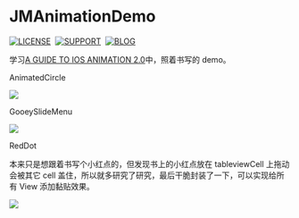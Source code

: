 # JMAnimationDemo

[![LICENSE](https://img.shields.io/badge/license-MIT-green.svg?style=flat)](https://raw.githubusercontent.com/raozhizhen/JMAnimationDemo/master/LICENSE)&nbsp;
[![SUPPORT](https://img.shields.io/badge/support-iOS%207%2B%20-blue.svg?style=flat)](https://en.wikipedia.org/wiki/IOS_7)&nbsp;
[![BLOG](https://img.shields.io/badge/blog-raozhizhen.com-orange.svg?style=flat)](http://raozhizhen.com)&nbsp;

学习[A GUIDE TO IOS ANIMATION 2.0](http://detail.koudaitong.com/show/goods?alias=27a2gco45ma8a&showsku=true)中，照着书写的 demo。

AnimatedCircle

![](https://github.com/raozhizhen/JMAnimationDemo/blob/master/GifFiles/AnimatedCircle.gif?raw=true)

GooeySlideMenu

![](https://github.com/raozhizhen/JMAnimationDemo/blob/master/GifFiles/GooeySlideMenu.gif?raw=true)

RedDot

本来只是想跟着书写个小红点的，但发现书上的小红点放在 tableviewCell 上拖动会被其它 cell 盖住，所以就多研究了研究，最后干脆封装了一下，可以实现给所有 View 添加黏贴效果。

![](https://github.com/raozhizhen/JMAnimationDemo/blob/master/GifFiles/RedDot.gif?raw=true)
